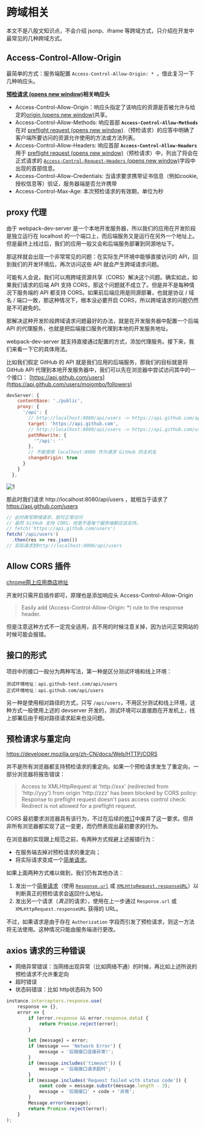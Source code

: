 # 跨域相关

本文不是八股文知识点，不会介绍 jsonp、iframe 等跨域方式，只介绍在开发中最常见的几种跨域方式。

## Access-Control-Allow-Origin

最简单的方式：服务端配置 `Access-Control-Allow-Origin: * `，借此复习一下几种响应头。

**[预检请求 (opens new window)](http://www.ruanyifeng.com/blog/2016/04/cors.html)相关响应头**

- Access-Control-Allow-Origin：响应头指定了该响应的资源是否被允许与给定的[origin (opens new window)](https://developer.mozilla.org/zh-CN/docs/Glossary/Origin)共享。
- Access-Control-Allow-Methods: 响应首部 **`Access-Control-Allow-Methods`** 在对 [preflight request (opens new window)](https://developer.mozilla.org/zh-CN/docs/Glossary/Preflight_request).（预检请求）的应答中明确了客户端所要访问的资源允许使用的方法或方法列表。
- Access-Control-Allow-Headers: 响应首部 **`Access-Control-Allow-Headers`** 用于 [preflight request (opens new window)](https://developer.mozilla.org/zh-CN/docs/Glossary/Preflight_request)（预检请求）中，列出了将会在正式请求的 [`Access-Control-Request-Headers` (opens new window)](https://developer.mozilla.org/zh-CN/docs/Web/HTTP/Headers/Access-Control-Request-Headers)字段中出现的首部信息。
- Access-Control-Allow-Credentials: 当请求要求携带证书信息（例如cookie,授权信息等）验证，服务器端是否允许携带
- Access-Control-Max-Age: 本次预检请求的有效期，单位为秒

## proxy 代理

由于 webpack-dev-server 是一个本地开发服务器，所以我们的应用在开发阶段是独立运行在 localhost 的一个端口上，而后端服务又是运行在另外一个地址上。但是最终上线过后，我们的应用一般又会和后端服务部署到同源地址下。

那这样就会出现一个非常常见的问题：在实际生产环境中能够直接访问的 API，回到我们的开发环境后，再次访问这些 API 就会产生跨域请求问题。

可能有人会说，我们可以用跨域资源共享（CORS）解决这个问题。确实如此，如果我们请求的后端 API 支持 CORS，那这个问题就不成立了。但是并不是每种情况下服务端的 API 都支持 CORS。如果前后端应用是同源部署，也就是协议 / 域名 / 端口一致，那这种情况下，根本没必要开启 CORS，所以跨域请求的问题仍然是不可避免的。

那解决这种开发阶段跨域请求问题最好的办法，就是在开发服务器中配置一个后端 API 的代理服务，也就是把后端接口服务代理到本地的开发服务地址。

webpack-dev-server 就支持直接通过配置的方式，添加代理服务。接下来，我们来看一下它的具体用法。

比如我们假定 GitHub 的 API 就是我们应用的后端服务，那我们的目标就是将 GitHub API 代理到本地开发服务器中，我们可以先在浏览器中尝试访问其中的一个接口： [https://api.github.com/users](https://api.github.com/users/mojombo/followers)

```js
devServer: {
    contentBase: './public',
    proxy: {
      '/api': {
        // http://localhost:8080/api/users -> https://api.github.com/api/users
        target: 'https://api.github.com',
        // http://localhost:8080/api/users -> https://api.github.com/users
        pathRewrite: {
          '^/api': ''
        },
        // 不能使用 localhost:8080 作为请求 GitHub 的主机名
        changeOrigin: true
      }
    }
  },
```

![1](https://img-blog.csdnimg.cn/20200531181008355.png)

那此时我们请求 http://localhost:8080/api/users ，就相当于请求了 https://api.github.com/users

```js
// 此时再写跨域请求，就可正常访问
// 虽然 GitHub 支持 CORS，但是不是每个服务端都应该支持。
// fetch('https://api.github.com/users')
fetch('/api/users')
  .then(res => res.json())
// 实际请求到http://localhost:8080/api/users
```

## Allow CORS 插件

[chrome网上应用商店地址](https://chrome.google.com/webstore/detail/allow-cors-access-control/lhobafahddgcelffkeicbaginigeejlf?hl=zh-CN)

开发时只需开启插件即可，原理也是添加响应头 Access-Control-Allow-Origin

> Easily add (Access-Control-Allow-Origin: *) rule to the response header.

但是注意这种方式不一定完全适用，且不用的时候注意关掉，因为访问正常网站的时候可能会报错。

## 接口的形式

项目中的接口一般分为两种写法，第一种是区分测试环境和线上环境：

```
测试环境地址：api.github-test.com/api/users
正式环境地址：api.github.com/api/users
```

另一种是使用相对路径的方式，只写 `/api/users`，不用区分测试和线上环境，这种方式一般使用上述的 devserver 开发的，测试环境可以直接跑在开发机上，线上部署后由于相对路径请求起来也没问题。

## 预检请求与重定向

https://developer.mozilla.org/zh-CN/docs/Web/HTTP/CORS

并不是所有浏览器都支持预检请求的重定向。如果一个预检请求发生了重定向，一部分浏览器将报告错误：

> Access to XMLHttpRequest at 'http://xxx' (redirected from 'http://yyy') from origin 'http://zzz' has been blocked by CORS policy: Response to preflight request doesn't pass access control check: Redirect is not allowed for a preflight request.

CORS 最初要求浏览器具有该行为，不过在后续的[修订](https://github.com/whatwg/fetch/commit/0d9a4db8bc02251cc9e391543bb3c1322fb882f2)中废弃了这一要求。但并非所有浏览器都实现了这一变更，而仍然表现出最初要求的行为。

在浏览器的实现跟上规范之前，有两种方式规避上述报错行为：

- 在服务端去掉对预检请求的重定向；
- 将实际请求变成一个[简单请求](https://developer.mozilla.org/zh-CN/docs/Web/HTTP/CORS#简单请求)。

如果上面两种方式难以做到，我们仍有其他办法：

1. 发出一个[简单请求](https://developer.mozilla.org/zh-CN/docs/Web/HTTP/CORS#简单请求)（使用 [`Response.url`](https://developer.mozilla.org/zh-CN/docs/Web/API/Response/url) 或 [`XMLHttpRequest.responseURL`](https://developer.mozilla.org/zh-CN/docs/Web/API/XMLHttpRequest/responseURL)）以判断真正的预检请求会返回什么地址。
2. 发出另一个请求（*真正*的请求），使用在上一步通过 `Response.url` 或 `XMLHttpRequest.responseURL` 获得的 URL。

不过，如果请求是由于存在 `Authorization` 字段而引发了预检请求，则这一方法将无法使用。这种情况只能由服务端进行更改。

## axios 请求的三种错误

* 网络异常错误：当网络出现异常（比如网络不通）的时候，再比如上述所说的预检请求不允许重定向
* 超时错误
* 状态码错误：比如 http状态码为 500

```js
instance.interceptors.response.use(
    response => {},
    error => {
        if (error.response && error.response.data) {
            return Promise.reject(error);
        }

        let {message} = error;
        if (message === 'Network Error') {
            message = '后端接口连接异常!';
        }
        if (message.includes('timeout')) {
            message = '后端接口请求超时';
        }
        if (message.includes('Request failed with status code')) {
            const code = message.substr(message.length - 3);
            message = '后端接口' + code + '异常';
        }
        Message.error(message);
        return Promise.reject(error);
    }
);
```

